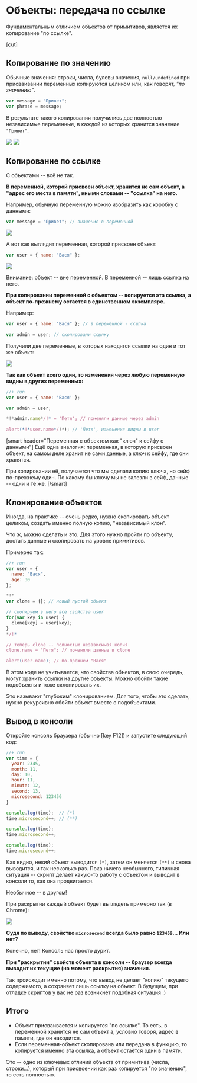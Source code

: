 # Объекты: передача по ссылке

Фундаментальным отличием объектов от примитивов, является их копирование "по ссылке".

[cut]

## Копирование по значению

Обычные значения: строки, числа, булевы значения, `null/undefined` при присваивании переменных копируются целиком или, как говорят, *"по значению"*.

```js
var message = "Привет";
var phrase = message;
```

В результате такого копирования получились две полностью независимые переменные, в каждой из которых хранится значение `"Привет"`.

<img src="message_box_hello.png"> <img src="phrase_box_hello.png">

## Копирование по ссылке

С объектами -- всё не так.

**В переменной, которой присвоен объект, хранится не сам объект, а "адрес его места в памяти", иными словами -- "ссылка" на него.**

Например, обычную переменную можно изобразить как коробку с данными:

```js
var message = "Привет"; // значение в переменной
```

<img src="box-message-hello.png">

А вот как выглядит переменная, которой присвоен объект:

```js
var user = { name: "Вася" };
```

<img src="referenceUser.png">

Внимание: объект -- вне переменной. В переменной -- лишь ссылка на него.

**При копировании переменной с объектом -- копируется эта ссылка, а объект по-прежнему остается в единственном экземпляре.** 

Например:

```js
var user = { name: "Вася" }; // в переменной - ссылка 

var admin = user; // скопировали ссылку
```

Получили две переменные, в которых находятся ссылки на один и тот же объект:

<img src="referenceUserAdmin.png">

**Так как объект всего один, то изменения через любую переменную видны в других переменных:**

```js
//+ run
var user = { name: 'Вася' };

var admin = user;

*!*admin.name*/!* = 'Петя'; // поменяли данные через admin

alert(*!*user.name*/!*); // 'Петя', изменения видны в user
```

[smart header="Переменная с объектом как \"ключ\" к сейфу с данными"]
Ещё одна аналогия: переменная, в которую присвоен объект, на самом деле хранит не сами данные, а ключ к сейфу, где они хранятся.

При копировании её, получается что мы сделали копию ключа, но сейф по-прежнему один. По какому бы ключу мы не залезли в сейф, данные -- одни и те же.
[/smart]

## Клонирование объектов

Иногда, на практике -- очень редко, нужно скопировать объект целиком, создать именно полную копию, "независимый клон".

Что ж, можно сделать и это. Для этого нужно пройти по объекту, достать данные и скопировать на уровне примитивов.

Примерно так:

```js
//+ run
var user = {
  name: "Вася",
  age: 30 
};

*!*
var clone = {}; // новый пустой объект

// скопируем в него все свойства user
for(var key in user) {
  clone[key] = user[key];
}
*/!*

// теперь clone -- полностью независимая копия
clone.name = "Петя"; // поменяли данные в clone

alert(user.name); // по-прежнем "Вася"
```

В этом коде не учитывается, что свойства объектов, в свою очередь, могут хранить ссылки на другие объекты. Можно обойти такие подобъекты и тоже склонировать их.

Это называют "глубоким" клонированием. Для того, чтобы это сделать, нужно рекурсивно обойти объект вместе с подобъектами. 

## Вывод в консоли

Откройте консоль браузера (обычно [key F12]) и запустите следующий код:

```js
//+ run
var time = {
  year: 2345,
  month: 11,
  day: 10,
  hour: 11,
  minute: 12,
  second: 13,
  microsecond: 123456
}

console.log(time);  // (*)
time.microsecond++; // (**)

console.log(time);
time.microsecond++;

console.log(time);
time.microsecond++;
```

Как видно, некий объект выводится `(*)`, затем он меняется `(**)` и снова выводится, и так несколько раз. Пока ничего необычного, типичная ситуация -- скрипт делает какую-то работу с объектом и выводит в консоли то, как она продвигается.

Необычное -- в другом!

При раскрытии каждый объект будет выглядеть примерно так (в Chrome):

<img src="object-reference-console.png">

**Судя по выводу, свойство `microsecond` всегда было равно `123459`... Или нет?**

Конечно, нет! Консоль нас просто дурит. 

**При "раскрытии" свойств объекта в консоли -- браузер всегда выводит их текущие (на момент раскрытия) значения.**

Так происходит именно потому, что вывод не делает "копию" текущего содержимого, а сохраняет лишь ссылку на объект. В будущем, при отладке скриптов у вас не раз возникнет подобная ситуация :)


## Итого

<ul>
<li>Объект присваивается и копируется "по ссылке". То есть, в переменной хранится не сам объект а, условно говоря, адрес в памяти, где он находится.</li>
<li>Если переменная-объект скопирована или передана в функцию, то копируется именно эта ссылка, а объект остаётся один в памяти.</li>
</ul>

Это -- одно из ключевых отличий объекта от примитива (числа, строки...), который при присвоении как раз копируется "по значению", то есть полностью.

